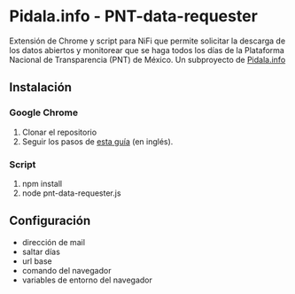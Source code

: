 # Pidala.info - PNT-data-requester

Extensión de Chrome y script para NiFi que permite solicitar la descarga de los datos abiertos y monitorear que se haga todos los días de la Plataforma Nacional de Transparencia (PNT) de México. Un subproyecto de [Pidala.info](https://pidala.info/)

## Instalación

### Google Chrome

1. Clonar el repositorio
2. Seguir los pasos de [esta guía](https://developer.chrome.com/docs/extensions/mv3/getstarted/development-basics/#load-unpacked) (en inglés).

### Script

1. npm install
2. node pnt-data-requester.js

## Configuración

- dirección de mail
- saltar días
- url base
- comando del navegador
- variables de entorno del navegador
